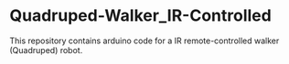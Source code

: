 # Quadruped-Walker_IR-Controlled
This repository contains arduino code for a IR remote-controlled walker (Quadruped) robot.
